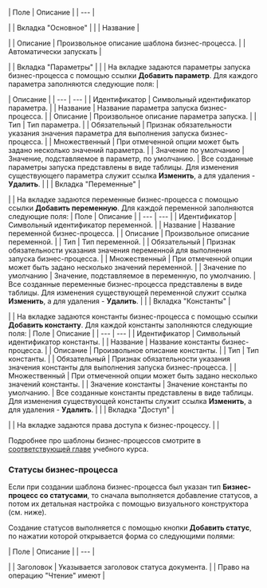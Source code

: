 | Поле | Описание |
| --- |

|
| Вкладка "Основное" | |
| Название |

|
| Описание | Произвольное описание шаблона бизнес-процесса. |
| Автоматически запускать |

|
| Вкладка "Параметры" | |
| На вкладке задаются параметры запуска бизнес-процесса с помощью ссылки **Добавить параметр**. Для каждого параметра заполняются следующие поля:  |

| Описание | | --- | --- | | Идентификатор | Символьный идентификатор параметра. | | Название | Название параметра запуска бизнес-процесса. | | Описание | Произвольное описание параметра запуска. | | Тип | Тип параметра. | | Обязательный | Признак обязательности указания значения параметра для выполнения запуска бизнес-процесса. | | Множественный | При отмеченной опции может быть задано несколько значений параметра. | | Значение по умолчанию | Значение, подставляемое в параметр, по умолчанию. |    Все созданные параметры запуска представлены в виде таблицы. Для изменения существующего параметра служит ссылка **Изменить**, а для удаления - **Удалить**. | |
| Вкладка "Переменные" |

|
| На вкладке задаются переменные бизнес-процесса с помощью ссылки **Добавить переменную**. Для каждой переменной заполняются следующие поля:  | Поле | Описание | | --- | --- | | Идентификатор | Символьный идентификатор переменной. | | Название | Название переменной бизнес-процесса. | | Описание | Произвольное описание переменной. | | Тип | Тип переменной. | | Обязательный | Признак обязательности указания значения переменной для выполнения запуска бизнес-процесса. | | Множественный | При отмеченной опции может быть задано несколько значений переменной. | | Значение по умолчанию | Значение, подставляемое в переменную, по умолчанию. |    Все созданные переменные бизнес-процесса представлены в виде таблицы. Для изменения существующей переменной служит ссылка **Изменить**, а для удаления - **Удалить**. | |
| Вкладка "Константы" |

|
| На вкладке задаются константы бизнес-процесса с помощью ссылки **Добавить константу**. Для каждой константы заполняются следующие поля:  | Поле | Описание | | --- | --- | | Идентификатор | Символьный идентификатор константы. | | Название | Название константы бизнес-процесса. | | Описание | Произвольное описание константы. | | Тип | Тип константы. | | Обязательный | Признак обязательности указания значения константы для выполнения запуска бизнес-процесса. | | Множественный | При отмеченной опции может быть задано несколько значений константы. | | Значение константы | Значение константы по умолчанию. |    Все созданные константы представлены в виде таблицы. Для изменения существующей константы служит ссылка **Изменить**, а для удаления - **Удалить**. | |
| Вкладка "Доступ" |

|
| На вкладке задаются права доступа к бизнес-процессу. | |

  

Подробнее про шаблоны бизнес-процессов смотрите в [соответствующей главе](http://dev.1c-bitrix.ru/learning/course/index.php?COURSE_ID=41&CHAPTER_ID=05042) учебного курса.

### Статусы бизнес-процесса

Если при создании шаблона бизнес-процесса был указан тип **Бизнес-процесс со статусами**, то сначала выполняется добавление статусов, а потом их детальная настройка с помощью визуального конструктора (см. ниже).

Создание статусов выполняется с помощью кнопки **Добавить статус**, по нажатии которой открывается форма со следующими полями:

| Поле | Описание |
| --- |

|
| Заголовок | Указывается заголовок статуса документа. |
| Право на операцию "Чтение" имеют |